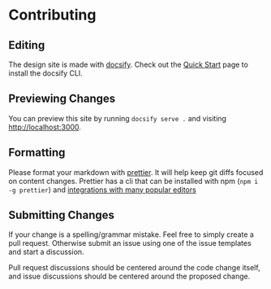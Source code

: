 # Contributing

## Editing

The design site is made with [docsify](https://docsify.js.org/#/). Check out the
[Quick Start](https://docsify.js.org/#/quickstart) page to install the docsify
CLI.

## Previewing Changes

You can preview this site by running `docsify serve .` and visiting
[http://localhost:3000](http://localhost:3000).

## Formatting

Please format your markdown with [prettier](https://prettier.io/). It will help
keep git diffs focused on content changes. Prettier has a cli that can be
installed with npm (`npm i -g prettier`) and
[integrations with many popular editors](https://prettier.io/docs/en/editors.html)

## Submitting Changes

If your change is a spelling/grammar mistake. Feel free to simply create a pull
request. Otherwise submit an issue using one of the issue templates and start a
discussion.

Pull request discussions should be centered around the code change itself, and
issue discussions should be centered around the proposed change.
